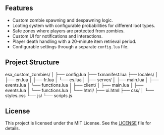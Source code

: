 ## Features

- Custom zombie spawning and despawning logic.
- Looting system with configurable probabilities for different loot types.
- Safe zones where players are protected from zombies.
- Custom UI for notifications and interactions.
- Player death handling with a 20-minute item retrieval period.
- Configurable settings through a separate `config.lua` file.

## Project Structure

esx_custom_zombies/
│
├── config.lua
├── fxmanifest.lua
├── locales/
│ ├── en.lua
│ ├── fr.lua
│ └── es.lua
│
├── server/
│ ├── main.lua
│ ├── events.lua
│ └── functions.lua
│
├── client/
│ ├── main.lua
│ ├── events.lua
│ └── functions.lua
│
└── html/
├── ui.html
├── css/
│ └── styles.css
└── js/
└── scripts.js

## License

This project is licensed under the MIT License. See the [LICENSE](LICENSE) file for details.